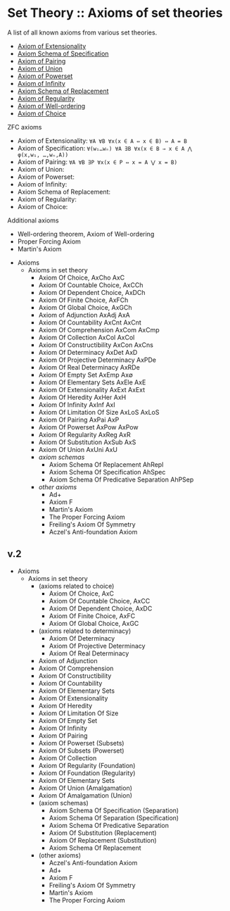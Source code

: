 # Set Theory :: Axioms of set theories

A list of all known axioms from various set theories.

- [Axiom of Extensionality](axiom-of-extensionality.md)
- [Axiom Schema of Specification](./axiom-schema-of-specification.md)
- [Axiom of Pairing](axiom-of-pairing.md)
- [Axiom of Union](axiom-of-union.md)
- [Axiom of Powerset](axiom-of-powerset.md)
- [Axiom of Infinity](axiom-of-infinity.md)
- [Axiom Schema of Replacement](./axiom-schema-of-replacement.md)
- [Axiom of Regularity](axiom-of-regularity.md)
- [Axiom of Well-ordering](axiom-of-well-ordering.md)
- [Axiom of Choice](./axiom-of-choice.md)

ZFC axioms
- Axiom of Extensionality: `∀A ∀B ∀x(x ∈ A ⇔ x ∈ B) ⇔ A = B`
- Axiom of Specification: `∀(w₁…wₙ) ∀A ∃B ∀x(x ∈ B ⇒ x ∈ A ⋀ φ(x,w₁, …,wₙ,A))`
- Axiom of Pairing: `∀A ∀B ∃P ∀x(x ∈ P ⇔ x = A ⋁ x = B)`
- Axiom of Union: 
- Axiom of Powerset: 
- Axiom of Infinity: 
- Axiom Schema of Replacement: 
- Axiom of Regularity: 
- Axiom of Choice: 

Additional axioms
- Well-ordering theorem, Axiom of Well-ordering
- Proper Forcing Axiom
- Martin's Axiom

* Axioms
  * Axioms in set theory
    - Axiom Of Choice,                          AxCho  AxC
    - Axiom Of Countable Choice,                AxCCh 
    - Axiom Of Dependent Choice,                AxDCh
    - Axiom Of Finite Choice,                   AxFCh
    - Axiom Of Global Choice,                   AxGCh
    - Axiom of Adjunction                       AxAdj  AxA
    - Axiom Of Countability                     AxCnt  AxCnt
    - Axiom Of Comprehension                    AxCom  AxCmp
    - Axiom Of Collection                       AxCol  AxCol
    - Axiom Of Constructibility                 AxCon  AxCns
    - Axiom Of Determinacy                      AxDet  AxD
    - Axiom Of Projective Determinacy           AxPDe
    - Axiom Of Real Determinacy                 AxRDe
    - Axiom Of Empty Set                        AxEmp  Ax∅
    - Axiom Of Elementary Sets                  AxEle  AxE
    - Axiom Of Extensionality                   AxExt  AxExt
    - Axiom Of Heredity                         AxHer  AxH
    - Axiom Of Infinity                         AxInf  AxI
    - Axiom Of Limitation Of Size               AxLoS  AxLoS
    - Axiom Of Pairing                          AxPai  AxP
    - Axiom Of Powerset                         AxPow  AxPow
    - Axiom Of Regularity                       AxReg  AxR
    - Axiom Of Substitution                     AxSub  AxS
    - Axiom Of Union                            AxUni  AxU
    * *axiom schemas*
      - Axiom Schema Of Replacement             AhRepl
      - Axiom Schema Of Specification           AhSpec
      - Axiom Schema Of Predicative Separation  AhPSep
    * *other axioms*
      - Ad+
      - Axiom F
      - Martin's Axiom
      - The Proper Forcing Axiom
      - Freiling's Axiom Of Symmetry
      - Aczel's Anti-foundation Axiom












## v.2

* Axioms
  * Axioms in set theory
    * (axioms related to choice)
      - Axiom Of Choice,           AxC
      - Axiom Of Countable Choice, AxCC
      - Axiom Of Dependent Choice, AxDC
      - Axiom Of Finite Choice,    AxFC
      - Axiom Of Global Choice,    AxGC
    * (axioms related to determinacy)
      - Axiom Of Determinacy
      - Axiom Of Projective Determinacy
      - Axiom Of Real Determinacy
    - Axiom of Adjunction
    - Axiom Of Comprehension
    - Axiom Of Constructibility
    - Axiom Of Countability
    - Axiom Of Elementary Sets
    - Axiom Of Extensionality
    - Axiom Of Heredity
    - Axiom Of Limitation Of Size
    - Axiom Of Empty Set
    - Axiom Of Infinity
    - Axiom Of Pairing
    + Axiom Of Powerset (Subsets)
    + Axiom Of Subsets (Powerset)
    - Axiom Of Collection
    + Axiom Of Regularity (Foundation)
    + Axiom Of Foundation (Regularity)
    - Axiom Of Elementary Sets
    + Axiom Of Union (Amalgamation)
    + Axiom Of Amalgamation (Union)
    * (axiom schemas)
      + Axiom Schema Of Specification (Separation)
      + Axiom Schema Of Separation (Specification)
      - Axiom Schema Of Predicative Separation
      + Axiom Of Substitution (Replacement)
      + Axiom Of Replacement (Substitution)
      - Axiom Schema Of Replacement
    * (other axioms)
      - Aczel's Anti-foundation Axiom
      - Ad+
      - Axiom F
      - Freiling's Axiom Of Symmetry
      - Martin's Axiom
      - The Proper Forcing Axiom
